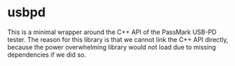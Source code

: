 # usbpd
This is a minimal wrapper around the C++ API of the PassMark USB-PD tester. The reason for this library is that we cannot link the C++ API directly, because the power overwhelming library would not load due to missing dependencies if we did so.

